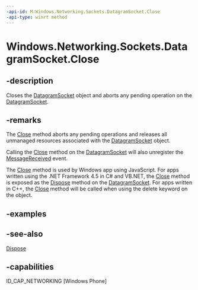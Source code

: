```yaml
---
-api-id: M:Windows.Networking.Sockets.DatagramSocket.Close
-api-type: winrt method
---
```


<!-- Method syntax
public void Close()
-->

# Windows.Networking.Sockets.DatagramSocket.Close

## -description
Closes the [DatagramSocket](datagramsocket.md) object and aborts any pending operation on the [DatagramSocket](datagramsocket.md).

## -remarks
The [Close](datagramsocket_close.md) method aborts any pending operations and releases all unmanaged resources associated with the [DatagramSocket](datagramsocket.md) object.

Calling the [Close](datagramsocket_close.md) method on the [DatagramSocket](datagramsocket.md) will also unregister the [MessageReceived](datagramsocket_messagereceived.md) event.

The [Close](datagramsocket_close.md) method is used by Windows app using JavaScript. For apps written using the .NET Framework 4.5 in C# and VB.NET, the [Close](datagramsocket_close.md) method is exposed as the [Dispose](datagramsocket_dispose.md) method on the [DatagramSocket](datagramsocket.md). For apps written in C++, the [Close](datagramsocket_close.md) method will be called when using the delete keyword on the object.

## -examples

## -see-also
[Dispose](datagramsocket_dispose.md)

## -capabilities
ID_CAP_NETWORKING [Windows Phone]
